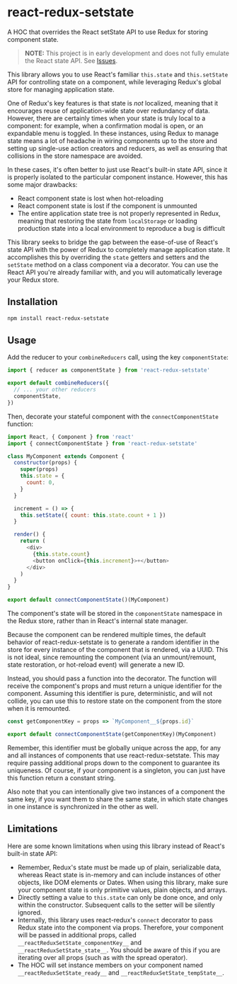 # react-redux-setstate

A HOC that overrides the React setState API to use Redux for storing component state.

> **NOTE:** This project is in early development and does not fully emulate the React state API. See [Issues](https://github.com/mmiller42/react-redux-setstate/issues).

This library allows you to use React's familiar `this.state` and `this.setState` API for controlling state on a component, while leveraging Redux's global store for managing application state.

One of Redux's key features is that state is *not* localized, meaning that it encourages reuse of application-wide state over redundancy of data. However, there are certainly times when your state is truly local to a component: for example, when a confirmation modal is open, or an expandable menu is toggled. In these instances, using Redux to manage state means a lot of headache in wiring components up to the store and setting up single-use action creators and reducers, as well as ensuring that collisions in the store namespace are avoided.

In these cases, it's often better to just use React's built-in state API, since it is properly isolated to the particular component instance. However, this has some major drawbacks:

* React component state is lost when hot-reloading
* React component state is lost if the component is unmounted
* The entire application state tree is not properly represented in Redux, meaning that restoring the state from `localStorage` or loading production state into a local environment to reproduce a bug is difficult

This library seeks to bridge the gap between the ease-of-use of React's state API with the power of Redux to completely manage application state. It accomplishes this by overriding the `state` getters and setters and the `setState` method on a class component via a decorator. You can use the React API you're already familiar with, and you will automatically leverage your Redux store.

## Installation

```sh
npm install react-redux-setstate
```

## Usage

Add the reducer to your `combineReducers` call, using the key `componentState`:


```js
import { reducer as componentState } from 'react-redux-setstate'

export default combineReducers({
  // ... your other reducers
  componentState,
})
```

Then, decorate your stateful component with the `connectComponentState` function:

```js
import React, { Component } from 'react'
import { connectComponentState } from 'react-redux-setstate'

class MyComponent extends Component {
  constructor(props) {
    super(props)
    this.state = {
      count: 0,
    }
  }

  increment = () => {
    this.setState({ count: this.state.count + 1 })
  }

  render() {
    return (
      <div>
        {this.state.count}
        <button onClick={this.increment}>+</button>
      </div>
    )
  }
}

export default connectComponentState()(MyComponent)
```

The component's state will be stored in the `componentState` namespace in the Redux store, rather than in React's internal state manager.

Because the component can be rendered multiple times, the default behavior of react-redux-setstate is to generate a random identifier in the store for every instance of the component that is rendered, via a UUID. This is not ideal, since remounting the component (via an unmount/remount, state restoration, or hot-reload event) will generate a new ID.

Instead, you should pass a function into the decorator. The function will receive the component's props and must return a unique identifier for the component. Assuming this identifier is pure, deterministic, and will not collide, you can use this to restore state on the component from the store when it is remounted.

```js
const getComponentKey = props => `MyComponent__${props.id}`

export default connectComponentState(getComponentKey)(MyComponent)
```

Remember, this identifier must be globally unique across the app, for any and all instances of components that use react-redux-setstate. This may require passing additional props down to the component to guarantee its uniqueness. Of course, if your component is a singleton, you can just have this function return a constant string.

Also note that you can intentionally give two instances of a component the same key, if you want them to share the same state, in which state changes in one instance is synchronized in the other as well.

## Limitations

Here are some known limitations when using this library instead of React's built-in state API:

* Remember, Redux's state must be made up of plain, serializable data, whereas React state is in-memory and can include instances of other objects, like DOM elements or Dates. When using this library, make sure your component state is only primitive values, plain objects, and arrays.
* Directly setting a value to `this.state` can only be done once, and only within the constructor. Subsequent calls to the setter will be silently ignored.
* Internally, this library uses react-redux's `connect` decorator to pass Redux state into the component via props. Therefore, your component will be passed in additional props, called `__reactReduxSetState_componentKey__` and `__reactReduxSetState_state__`. You should be aware of this if you are iterating over all props (such as with the spread operator).
* The HOC will set instance members on your component named `__reactReduxSetState_ready__` and `__reactReduxSetState_tempState__`.
